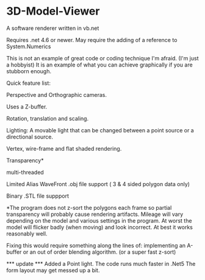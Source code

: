 # 3D-Model-Viewer
A software renderer written in vb.net 

Requires .net 4.6 or newer. 
May require the adding of a reference to System.Numerics

This is not an example of great code or coding technique I'm afraid. (I'm just a hobbyist)
It is an example of what you can achieve graphically if you are stubborn enough.

Quick feature list:

Perspective and Orthographic cameras.

Uses a Z-buffer.

Rotation, translation and scaling.

Lighting: A movable light that can be changed between a point source or a directional source.

Vertex, wire-frame and flat shaded rendering.

Transparency*

multi-threaded

Limited Alias WaveFront .obj file support ( 3 & 4 sided polygon data only)

Binary .STL file suppport



*The program does not z-sort the polygons each frame so partial transparency will probably cause rendering artifacts. 
Mileage will vary depending on the model and various settings in the program.
At worst the model will flicker badly (when moving) and look incorrect. At best it works reasonably well.

Fixing this would require something along the lines of: implementing an A-buffer or an out of order blending algorithm. (or a super fast z-sort)

*** update ***
Added a Point light.
The code runs much faster in .Net5
The form layout may get messed up a bit. 
